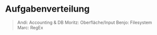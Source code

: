 # Aufgabenverteilung
> Andi: Accounting & DB
> Moritz: Oberfläche/Input
> Benjo: Filesystem
> Marc: RegEx
